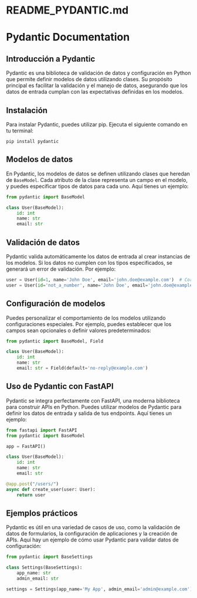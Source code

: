 # README_PYDANTIC.md

# Pydantic Documentation

## Introducción a Pydantic
Pydantic es una biblioteca de validación de datos y configuración en Python que permite definir modelos de datos utilizando clases. Su propósito principal es facilitar la validación y el manejo de datos, asegurando que los datos de entrada cumplan con las expectativas definidas en los modelos.

## Instalación
Para instalar Pydantic, puedes utilizar pip. Ejecuta el siguiente comando en tu terminal:

```
pip install pydantic
```

## Modelos de datos
En Pydantic, los modelos de datos se definen utilizando clases que heredan de `BaseModel`. Cada atributo de la clase representa un campo en el modelo, y puedes especificar tipos de datos para cada uno. Aquí tienes un ejemplo:

```python
from pydantic import BaseModel

class User(BaseModel):
    id: int
    name: str
    email: str
```

## Validación de datos
Pydantic valida automáticamente los datos de entrada al crear instancias de los modelos. Si los datos no cumplen con los tipos especificados, se generará un error de validación. Por ejemplo:

```python
user = User(id=1, name='John Doe', email='john.doe@example.com')  # Correcto
user = User(id='not_a_number', name='John Doe', email='john.doe@example.com')  # Error de validación
```

## Configuración de modelos
Puedes personalizar el comportamiento de los modelos utilizando configuraciones especiales. Por ejemplo, puedes establecer que los campos sean opcionales o definir valores predeterminados:

```python
from pydantic import BaseModel, Field

class User(BaseModel):
    id: int
    name: str
    email: str = Field(default='no-reply@example.com')
```

## Uso de Pydantic con FastAPI
Pydantic se integra perfectamente con FastAPI, una moderna biblioteca para construir APIs en Python. Puedes utilizar modelos de Pydantic para definir los datos de entrada y salida de tus endpoints. Aquí tienes un ejemplo:

```python
from fastapi import FastAPI
from pydantic import BaseModel

app = FastAPI()

class User(BaseModel):
    id: int
    name: str
    email: str

@app.post("/users/")
async def create_user(user: User):
    return user
```

## Ejemplos prácticos
Pydantic es útil en una variedad de casos de uso, como la validación de datos de formularios, la configuración de aplicaciones y la creación de APIs. Aquí hay un ejemplo de cómo usar Pydantic para validar datos de configuración:

```python
from pydantic import BaseSettings

class Settings(BaseSettings):
    app_name: str
    admin_email: str

settings = Settings(app_name='My App', admin_email='admin@example.com')
```
